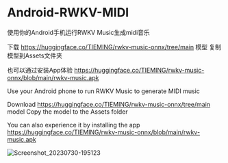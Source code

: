 # Android-RWKV-MIDI

使用你的Android手机运行RWKV Music生成midi音乐

下载 https://huggingface.co/TIEMING/rwkv-music-onnx/tree/main 模型
复制模型到Assets文件夹

也可以通过安装App体验
https://huggingface.co/TIEMING/rwkv-music-onnx/blob/main/rwkv-music.apk

Use your Android phone to run RWKV Music to generate MIDI music

Download https://huggingface.co/TIEMING/rwkv-music-onnx/tree/main model Copy the model to the Assets folder

You can also experience it by installing the app 
https://huggingface.co/TIEMING/rwkv-music-onnx/blob/main/rwkv-music.apk

![Screenshot_20230730-195123](https://github.com/ZTMIDGO/Android-RWKV-MIDI/assets/50280785/42880abf-b15d-4ce8-a830-de218e1825a6)
